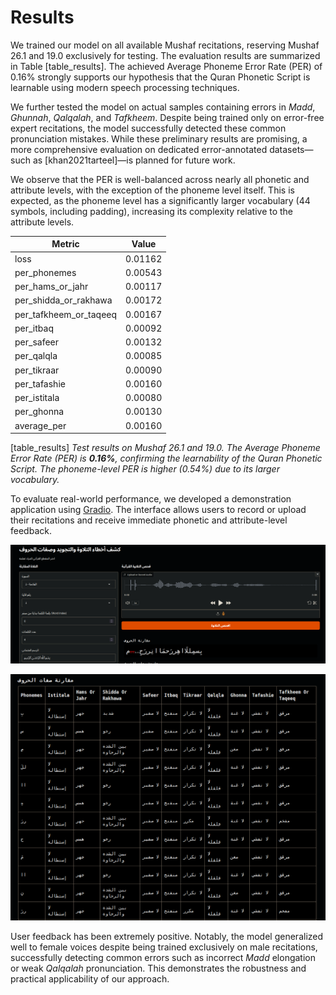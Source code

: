 # Results  

We trained our model on all available Mushaf recitations, reserving Mushaf 26.1 and 19.0 exclusively for testing. The evaluation results are summarized in Table [table_results]. The achieved Average Phoneme Error Rate (PER) of 0.16% strongly supports our hypothesis that the Quran Phonetic Script is learnable using modern speech processing techniques.

We further tested the model on actual samples containing errors in *Madd*, *Ghunnah*, *Qalqalah*, and *Tafkheem*. Despite being trained only on error-free expert recitations, the model successfully detected these common pronunciation mistakes. While these preliminary results are promising, a more comprehensive evaluation on dedicated error-annotated datasets—such as [khan2021tarteel]—is planned for future work.

We observe that the PER is well-balanced across nearly all phonetic and attribute levels, with the exception of the phoneme level itself. This is expected, as the phoneme level has a significantly larger vocabulary (44 symbols, including padding), increasing its complexity relative to the attribute levels.

| Metric                      | Value     |
|-----------------------------|-----------|
| loss                        | 0.01162   |
| per_phonemes                | 0.00543   |
| per_hams_or_jahr            | 0.00117   |
| per_shidda_or_rakhawa       | 0.00172   |
| per_tafkheem_or_taqeeq      | 0.00167   |
| per_itbaq                   | 0.00092   |
| per_safeer                  | 0.00132   |
| per_qalqla                  | 0.00085   |
| per_tikraar                 | 0.00090   |
| per_tafashie                | 0.00160   |
| per_istitala                | 0.00080   |
| per_ghonna                  | 0.00130   |
| average_per                 | 0.00160   |

[table_results]
*Test results on Mushaf 26.1 and 19.0. The Average Phoneme Error Rate (PER) is **0.16%**, confirming the learnability of the Quran Phonetic Script. The phoneme-level PER is higher (0.54%) due to its larger vocabulary.*

To evaluate real-world performance, we developed a demonstration application using [Gradio](https://www.gradio.app/). The interface allows users to record or upload their recitations and receive immediate phonetic and attribute-level feedback.

![Gradio Web App interface allowing users to test our model.](./figures/gradio_ui_main.png)

![Gradio Web App interface showing detailed Sifat (attribute) level feedback.](./figures/gradio_ui_sifa.png)

User feedback has been extremely positive. Notably, the model generalized well to female voices despite being trained exclusively on male recitations, successfully detecting common errors such as incorrect *Madd* elongation or weak *Qalqalah* pronunciation. This demonstrates the robustness and practical applicability of our approach.
